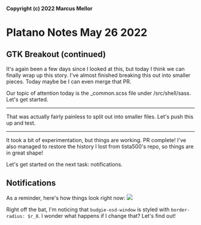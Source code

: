 #### Copyright (c) 2022 Marcus Mellor
# Platano Notes May 26 2022

## GTK Breakout (continued)
It's again been a few days since I looked at this, but today I think we can finally wrap up this story. I've almost finished breaking this out into smaller pieces. Today maybe be I can even merge that PR.

Our topic of attention today is the _common.scss file under /src/shell/sass. Let's get started.

* * *

That was actually fairly painless to split out into smaller files. Let's push this up and test.

* * *

It took a bit of experimentation, but things are working. PR complete! I've also managed to restore the history I lost from tista500's repo, so things are in great shape!

Let's get started on the next task: notifications.

## Notifications

As a reminder, here's how things look right now: 
<img src="https://i.imgur.com/gr535aH.png">

Right off the bat, I'm noticing that `budgie-osd-window` is styled with `border-radius: $r_8`. I wonder what happens if I change that? Let's find out!